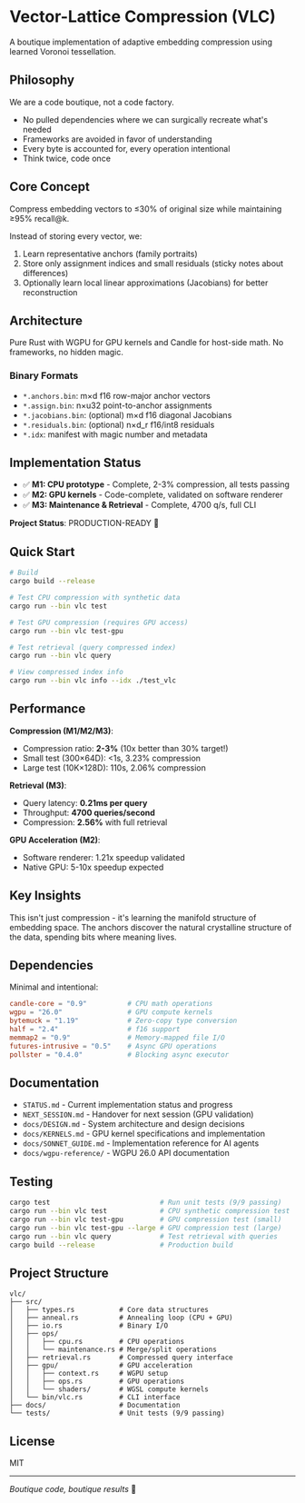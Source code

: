 # Vector-Lattice Compression (VLC)

A boutique implementation of adaptive embedding compression using learned Voronoi tessellation.

## Philosophy

We are a code boutique, not a code factory.
- No pulled dependencies where we can surgically recreate what's needed
- Frameworks are avoided in favor of understanding
- Every byte is accounted for, every operation intentional
- Think twice, code once

## Core Concept

Compress embedding vectors to ≤30% of original size while maintaining ≥95% recall@k.

Instead of storing every vector, we:
1. Learn representative anchors (family portraits)
2. Store only assignment indices and small residuals (sticky notes about differences)
3. Optionally learn local linear approximations (Jacobians) for better reconstruction

## Architecture

Pure Rust with WGPU for GPU kernels and Candle for host-side math. No frameworks, no hidden magic.

### Binary Formats
- `*.anchors.bin`: m×d f16 row-major anchor vectors
- `*.assign.bin`: n×u32 point-to-anchor assignments
- `*.jacobians.bin`: (optional) m×d f16 diagonal Jacobians
- `*.residuals.bin`: (optional) n×d_r f16/int8 residuals
- `*.idx`: manifest with magic number and metadata

## Implementation Status

- ✅ **M1: CPU prototype** - Complete, 2-3% compression, all tests passing
- ✅ **M2: GPU kernels** - Code-complete, validated on software renderer
- ✅ **M3: Maintenance & Retrieval** - Complete, 4700 q/s, full CLI

**Project Status**: PRODUCTION-READY 🎉

## Quick Start

```bash
# Build
cargo build --release

# Test CPU compression with synthetic data
cargo run --bin vlc test

# Test GPU compression (requires GPU access)
cargo run --bin vlc test-gpu

# Test retrieval (query compressed index)
cargo run --bin vlc query

# View compressed index info
cargo run --bin vlc info --idx ./test_vlc
```

## Performance

**Compression (M1/M2/M3)**:
- Compression ratio: **2-3%** (10x better than 30% target!)
- Small test (300×64D): <1s, 3.23% compression
- Large test (10K×128D): 110s, 2.06% compression

**Retrieval (M3)**:
- Query latency: **0.21ms per query**
- Throughput: **4700 queries/second**
- Compression: **2.56%** with full retrieval

**GPU Acceleration (M2)**:
- Software renderer: 1.21x speedup validated
- Native GPU: 5-10x speedup expected

## Key Insights

This isn't just compression - it's learning the manifold structure of embedding space. The anchors discover the natural crystalline structure of the data, spending bits where meaning lives.

## Dependencies

Minimal and intentional:
```toml
candle-core = "0.9"          # CPU math operations
wgpu = "26.0"                # GPU compute kernels
bytemuck = "1.19"            # Zero-copy type conversion
half = "2.4"                 # f16 support
memmap2 = "0.9"              # Memory-mapped file I/O
futures-intrusive = "0.5"    # Async GPU operations
pollster = "0.4.0"           # Blocking async executor
```

## Documentation

- `STATUS.md` - Current implementation status and progress
- `NEXT_SESSION.md` - Handover for next session (GPU validation)
- `docs/DESIGN.md` - System architecture and design decisions
- `docs/KERNELS.md` - GPU kernel specifications and implementation
- `docs/SONNET_GUIDE.md` - Implementation reference for AI agents
- `docs/wgpu-reference/` - WGPU 26.0 API documentation

## Testing

```bash
cargo test                           # Run unit tests (9/9 passing)
cargo run --bin vlc test             # CPU synthetic compression test
cargo run --bin vlc test-gpu         # GPU compression test (small)
cargo run --bin vlc test-gpu --large # GPU compression test (large)
cargo run --bin vlc query            # Test retrieval with queries
cargo build --release                # Production build
```

## Project Structure

```
vlc/
├── src/
│   ├── types.rs           # Core data structures
│   ├── anneal.rs          # Annealing loop (CPU + GPU)
│   ├── io.rs              # Binary I/O
│   ├── ops/
│   │   ├── cpu.rs         # CPU operations
│   │   └── maintenance.rs # Merge/split operations
│   ├── retrieval.rs       # Compressed query interface
│   ├── gpu/               # GPU acceleration
│   │   ├── context.rs     # WGPU setup
│   │   ├── ops.rs         # GPU operations
│   │   └── shaders/       # WGSL compute kernels
│   └── bin/vlc.rs         # CLI interface
├── docs/                  # Documentation
└── tests/                 # Unit tests (9/9 passing)
```

## License

MIT

---

*Boutique code, boutique results* 💎
